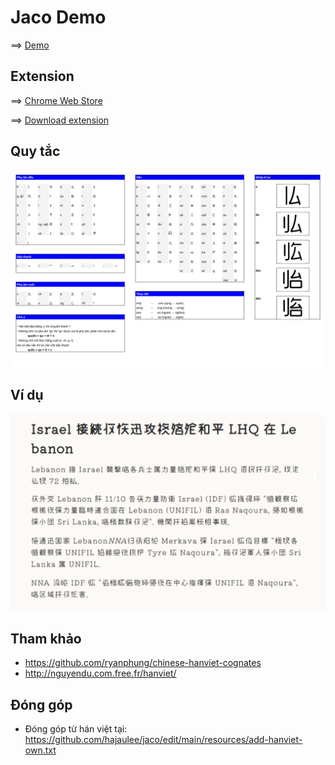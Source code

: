 # Jaco Demo

==> [Demo](https://hajaulee.github.io/jaco)

## Extension

==> [Chrome Web Store](https://chromewebstore.google.com/detail/chuy%E1%BB%83n-ch%E1%BB%AF-vi%E1%BB%87t/podmifaaipikpganlbffdomeddkdadnk)


==> [Download extension](https://github.com/hajaulee/jaco/raw/refs/heads/main/extension.crx)

## Quy tắc

![Rule](docs/rule.png)

## Ví dụ

![Image](docs/vnexpress.png)


## Tham khảo 
 
- https://github.com/ryanphung/chinese-hanviet-cognates
- http://nguyendu.com.free.fr/hanviet/

## Đóng góp
- Đóng góp từ hán việt tại: https://github.com/hajaulee/jaco/edit/main/resources/add-hanviet-own.txt
